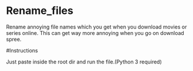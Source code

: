 # Rename_files
Rename annoying file names which you get when you download movies or series online.
This can get way more annoying when you go on download spree.

#Instructions

Just paste inside the root dir and run the file.(Python 3 required)

